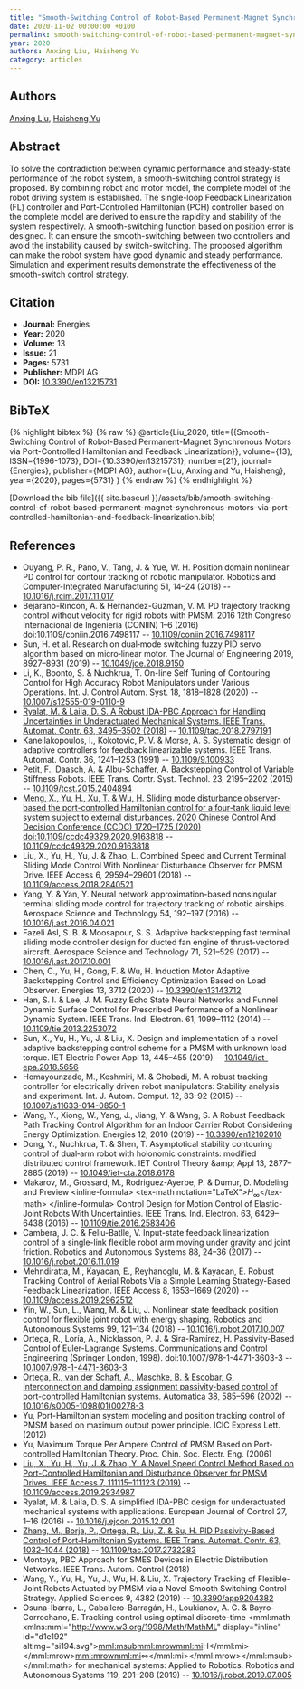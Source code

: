 ```yaml
---
title: "Smooth-Switching Control of Robot-Based Permanent-Magnet Synchronous Motors via Port-Controlled Hamiltonian and Feedback Linearization"
date: 2020-11-02 00:00:00 +0100
permalink: smooth-switching-control-of-robot-based-permanent-magnet-synchronous-motors-via-port-controlled-hamiltonian-and-feedback-linearization
year: 2020
authors: Anxing Liu, Haisheng Yu
category: articles
---
```

 
## Authors
[Anxing Liu](authors/anxing-liu), [Haisheng Yu](authors/haisheng-yu)
 
## Abstract
To solve the contradiction between dynamic performance and steady-state performance of the robot system, a smooth-switching control strategy is proposed. By combining robot and motor model, the complete model of the robot driving system is established. The single-loop Feedback Linearization (FL) controller and Port-Controlled Hamiltonian (PCH) controller based on the complete model are derived to ensure the rapidity and stability of the system respectively. A smooth-switching function based on position error is designed. It can ensure the smooth-switching between two controllers and avoid the instability caused by switch-switching. The proposed algorithm can make the robot system have good dynamic and steady performance. Simulation and experiment results demonstrate the effectiveness of the smooth-switch control strategy.
 
## Citation
- **Journal:** Energies
- **Year:** 2020
- **Volume:** 13
- **Issue:** 21
- **Pages:** 5731
- **Publisher:** MDPI AG
- **DOI:** [10.3390/en13215731](https://doi.org/10.3390/en13215731)
 
## BibTeX
{% highlight bibtex %}
{% raw %}
@article{Liu_2020,
  title={{Smooth-Switching Control of Robot-Based Permanent-Magnet Synchronous Motors via Port-Controlled Hamiltonian and Feedback Linearization}},
  volume={13},
  ISSN={1996-1073},
  DOI={10.3390/en13215731},
  number={21},
  journal={Energies},
  publisher={MDPI AG},
  author={Liu, Anxing and Yu, Haisheng},
  year={2020},
  pages={5731}
}
{% endraw %}
{% endhighlight %}
 
[Download the bib file]({{ site.baseurl }}/assets/bib/smooth-switching-control-of-robot-based-permanent-magnet-synchronous-motors-via-port-controlled-hamiltonian-and-feedback-linearization.bib)
 
## References
- Ouyang, P. R., Pano, V., Tang, J. & Yue, W. H. Position domain nonlinear PD control for contour tracking of robotic manipulator. Robotics and Computer-Integrated Manufacturing 51, 14–24 (2018) -- [10.1016/j.rcim.2017.11.017](https://doi.org/10.1016/j.rcim.2017.11.017)
- Bejarano-Rincon, A. & Hernandez-Guzman, V. M. PD trajectory tracking control without velocity for rigid robots with PMSM. 2016 12th Congreso Internacional de Ingeniería (CONIIN) 1–6 (2016) doi:10.1109/coniin.2016.7498117 -- [10.1109/coniin.2016.7498117](https://doi.org/10.1109/coniin.2016.7498117)
- Sun, H. et al. Research on dual‐mode switching fuzzy PID servo algorithm based on micro‐linear motor. The Journal of Engineering 2019, 8927–8931 (2019) -- [10.1049/joe.2018.9150](https://doi.org/10.1049/joe.2018.9150)
- Li, K., Boonto, S. & Nuchkrua, T. On-line Self Tuning of Contouring Control for High Accuracy Robot Manipulators under Various Operations. Int. J. Control Autom. Syst. 18, 1818–1828 (2020) -- [10.1007/s12555-019-0110-9](https://doi.org/10.1007/s12555-019-0110-9)
- [Ryalat, M. & Laila, D. S. A Robust IDA-PBC Approach for Handling Uncertainties in Underactuated Mechanical Systems. IEEE Trans. Automat. Contr. 63, 3495–3502 (2018)](a-robust-ida-pbc-approach-for-handling-uncertainties-in-underactuated-mechanical-systems) -- [10.1109/tac.2018.2797191](https://doi.org/10.1109/tac.2018.2797191)
- Kanellakopoulos, I., Kokotovic, P. V. & Morse, A. S. Systematic design of adaptive controllers for feedback linearizable systems. IEEE Trans. Automat. Contr. 36, 1241–1253 (1991) -- [10.1109/9.100933](https://doi.org/10.1109/9.100933)
- Petit, F., Daasch, A. & Albu-Schaffer, A. Backstepping Control of Variable Stiffness Robots. IEEE Trans. Contr. Syst. Technol. 23, 2195–2202 (2015) -- [10.1109/tcst.2015.2404894](https://doi.org/10.1109/tcst.2015.2404894)
- [Meng, X., Yu, H., Xu, T. & Wu, H. Sliding mode disturbance observer-based the port-controlled Hamiltonian control for a four-tank liquid level system subject to external disturbances. 2020 Chinese Control And Decision Conference (CCDC) 1720–1725 (2020) doi:10.1109/ccdc49329.2020.9163818](sliding-mode-disturbance-observer-based-the-port-controlled-hamiltonian-control-for-a-four-tank-liquid-level-system-subject-to-external-disturbances) -- [10.1109/ccdc49329.2020.9163818](https://doi.org/10.1109/ccdc49329.2020.9163818)
- Liu, X., Yu, H., Yu, J. & Zhao, L. Combined Speed and Current Terminal Sliding Mode Control With Nonlinear Disturbance Observer for PMSM Drive. IEEE Access 6, 29594–29601 (2018) -- [10.1109/access.2018.2840521](https://doi.org/10.1109/access.2018.2840521)
- Yang, Y. & Yan, Y. Neural network approximation-based nonsingular terminal sliding mode control for trajectory tracking of robotic airships. Aerospace Science and Technology 54, 192–197 (2016) -- [10.1016/j.ast.2016.04.021](https://doi.org/10.1016/j.ast.2016.04.021)
- Fazeli Asl, S. B. & Moosapour, S. S. Adaptive backstepping fast terminal sliding mode controller design for ducted fan engine of thrust-vectored aircraft. Aerospace Science and Technology 71, 521–529 (2017) -- [10.1016/j.ast.2017.10.001](https://doi.org/10.1016/j.ast.2017.10.001)
- Chen, C., Yu, H., Gong, F. & Wu, H. Induction Motor Adaptive Backstepping Control and Efficiency Optimization Based on Load Observer. Energies 13, 3712 (2020) -- [10.3390/en13143712](https://doi.org/10.3390/en13143712)
- Han, S. I. & Lee, J. M. Fuzzy Echo State Neural Networks and Funnel Dynamic Surface Control for Prescribed Performance of a Nonlinear Dynamic System. IEEE Trans. Ind. Electron. 61, 1099–1112 (2014) -- [10.1109/tie.2013.2253072](https://doi.org/10.1109/tie.2013.2253072)
- Sun, X., Yu, H., Yu, J. & Liu, X. Design and implementation of a novel adaptive backstepping control scheme for a PMSM with unknown load torque. IET Electric Power Appl 13, 445–455 (2019) -- [10.1049/iet-epa.2018.5656](https://doi.org/10.1049/iet-epa.2018.5656)
- Homayounzade, M., Keshmiri, M. & Ghobadi, M. A robust tracking controller for electrically driven robot manipulators: Stability analysis and experiment. Int. J. Autom. Comput. 12, 83–92 (2015) -- [10.1007/s11633-014-0850-1](https://doi.org/10.1007/s11633-014-0850-1)
- Wang, Y., Xiong, W., Yang, J., Jiang, Y. & Wang, S. A Robust Feedback Path Tracking Control Algorithm for an Indoor Carrier Robot Considering Energy Optimization. Energies 12, 2010 (2019) -- [10.3390/en12102010](https://doi.org/10.3390/en12102010)
- Dong, Y., Nuchkrua, T. & Shen, T. Asymptotical stability contouring control of dual‐arm robot with holonomic constraints: modified distributed control framework. IET Control Theory &amp;amp; Appl 13, 2877–2885 (2019) -- [10.1049/iet-cta.2018.6178](https://doi.org/10.1049/iet-cta.2018.6178)
- Makarov, M., Grossard, M., Rodriguez-Ayerbe, P. & Dumur, D. Modeling and Preview &lt;inline-formula&gt; &lt;tex-math notation="LaTeX"&gt;$H_\infty$&lt;/tex-math&gt; &lt;/inline-formula&gt; Control Design for Motion Control of Elastic-Joint Robots With Uncertainties. IEEE Trans. Ind. Electron. 63, 6429–6438 (2016) -- [10.1109/tie.2016.2583406](https://doi.org/10.1109/tie.2016.2583406)
- Cambera, J. C. & Feliu-Batlle, V. Input-state feedback linearization control of a single-link flexible robot arm moving under gravity and joint friction. Robotics and Autonomous Systems 88, 24–36 (2017) -- [10.1016/j.robot.2016.11.019](https://doi.org/10.1016/j.robot.2016.11.019)
- Mehndiratta, M., Kayacan, E., Reyhanoglu, M. & Kayacan, E. Robust Tracking Control of Aerial Robots Via a Simple Learning Strategy-Based Feedback Linearization. IEEE Access 8, 1653–1669 (2020) -- [10.1109/access.2019.2962512](https://doi.org/10.1109/access.2019.2962512)
- Yin, W., Sun, L., Wang, M. & Liu, J. Nonlinear state feedback position control for flexible joint robot with energy shaping. Robotics and Autonomous Systems 99, 121–134 (2018) -- [10.1016/j.robot.2017.10.007](https://doi.org/10.1016/j.robot.2017.10.007)
- Ortega, R., Loría, A., Nicklasson, P. J. & Sira-Ramírez, H. Passivity-Based Control of Euler-Lagrange Systems. Communications and Control Engineering (Springer London, 1998). doi:10.1007/978-1-4471-3603-3 -- [10.1007/978-1-4471-3603-3](https://doi.org/10.1007/978-1-4471-3603-3)
- [Ortega, R., van der Schaft, A., Maschke, B. & Escobar, G. Interconnection and damping assignment passivity-based control of port-controlled Hamiltonian systems. Automatica 38, 585–596 (2002)](interconnection-and-damping-assignment-passivity-based-control-of-port-controlled-hamiltonian-systems) -- [10.1016/s0005-1098(01)00278-3](https://doi.org/10.1016/s0005-1098(01)00278-3)
- Yu, Port-Hamiltonian system modeling and position tracking control of PMSM based on maximum output power principle. ICIC Express Lett. (2012)
- Yu, Maximum Torque Per Ampere Control of PMSM Based on Port-controlled Hamiltonian Theory. Proc. Chin. Soc. Electr. Eng. (2006)
- [Liu, X., Yu, H., Yu, J. & Zhao, Y. A Novel Speed Control Method Based on Port-Controlled Hamiltonian and Disturbance Observer for PMSM Drives. IEEE Access 7, 111115–111123 (2019)](a-novel-speed-control-method-based-on-port-controlled-hamiltonian-and-disturbance-observer-for-pmsm-drives) -- [10.1109/access.2019.2934987](https://doi.org/10.1109/access.2019.2934987)
- Ryalat, M. & Laila, D. S. A simplified IDA-PBC design for underactuated mechanical systems with applications. European Journal of Control 27, 1–16 (2016) -- [10.1016/j.ejcon.2015.12.001](https://doi.org/10.1016/j.ejcon.2015.12.001)
- [Zhang, M., Borja, P., Ortega, R., Liu, Z. & Su, H. PID Passivity-Based Control of Port-Hamiltonian Systems. IEEE Trans. Automat. Contr. 63, 1032–1044 (2018)](pid-passivity-based-control-of-port-hamiltonian-systems) -- [10.1109/tac.2017.2732283](https://doi.org/10.1109/tac.2017.2732283)
- Montoya, PBC Approach for SMES Devices in Electric Distribution Networks. IEEE Trans. Autom. Control (2018)
- Wang, Y., Yu, H., Yu, J., Wu, H. & Liu, X. Trajectory Tracking of Flexible-Joint Robots Actuated by PMSM via a Novel Smooth Switching Control Strategy. Applied Sciences 9, 4382 (2019) -- [10.3390/app9204382](https://doi.org/10.3390/app9204382)
- Osuna-Ibarra, L., Caballero-Barragán, H., Loukianov, A. G. & Bayro-Corrochano, E. Tracking control using optimal discrete-time <mml:math xmlns:mml="http://www.w3.org/1998/Math/MathML" display="inline" id="d1e192" altimg="si194.svg"><mml:msub><mml:mrow><mml:mi>H</mml:mi></mml:mrow><mml:mrow><mml:mi>∞</mml:mi></mml:mrow></mml:msub></mml:math> for mechanical systems: Applied to Robotics. Robotics and Autonomous Systems 119, 201–208 (2019) -- [10.1016/j.robot.2019.07.005](https://doi.org/10.1016/j.robot.2019.07.005)

